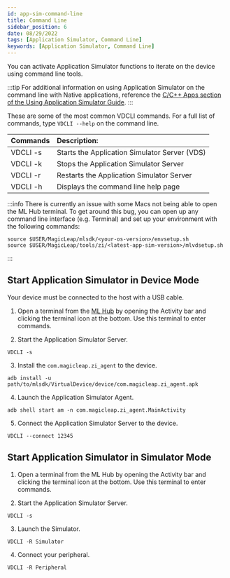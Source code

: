 ```yaml
---
id: app-sim-command-line
title: Command Line
sidebar_position: 6
date: 08/29/2022
tags: [Application Simulator, Command Line]
keywords: [Application Simulator, Command Line]
---
```


You can activate Application Simulator functions to iterate on the device using command line tools.

:::tip
For additional information on using Application Simulator on the command line with Native applications, reference the [C/C++ Apps section of the Using Application Simulator Guide](/versioned_docs/version-14-Jun-2023/guides/developer-tools/app-sim/using-app-sim.md#cc-apps-and-custom-engines).
:::

These are some of the most common VDCLI commands. For a full list of commands, type `VDCLI --help` on the command line.

|  Commands | Description: |
|:-- |:--- |
|VDCLI -s |Starts the Application Simulator Server (VDS) |
|VDCLI -k |Stops the Application Simulator Server |
|VDCLI -r |Restarts the Application Simulator Server |
|VDCLI -h |Displays the command line help page |

:::info
There is currently an issue with some Macs not being able to open the ML Hub terminal. To get around this bug, you can open up any command line interface (e.g. Terminal) and set up your environment with the following commands:

```shell
source $USER/MagicLeap/mlsdk/<your-os-version>/envsetup.sh
source $USER/MagicLeap/tools/zi/<latest-app-sim-version>/mlvdsetup.sh
```

:::

## Start Application Simulator in Device Mode

Your device must be connected to the host with a USB cable.

1. Open a terminal from the [ML Hub](/versioned_docs/version-14-Jun-2023/guides/developer-tools/ml-hub/magic-leap-hub.md) by opening the Activity bar and clicking the terminal icon at the bottom. Use this terminal to enter commands.

2. Start the Application Simulator Server.

```shell
VDCLI -s
```

3. Install the `com.magicleap.zi_agent` to the device.

```shell
adb install -u path/to/mlsdk/VirtualDevice/device/com.magicleap.zi_agent.apk
```

4. Launch the Application Simulator Agent.

```shell
adb shell start am -n com.magicleap.zi_agent.MainActivity
```

5. Connect the Application Simulator Server to the device.

```shell
VDCLI --connect 12345
```

## Start Application Simulator in Simulator Mode

1. Open a terminal from the ML Hub by opening the Activity bar and clicking the terminal icon at the bottom. Use this terminal to enter commands.

2. Start the Application Simulator Server.

```shell
VDCLI -s
```

3. Launch the Simulator.

```shell
VDCLI -R Simulator
```

4. Connect your peripheral.

```shell
VDCLI -R Peripheral
```

